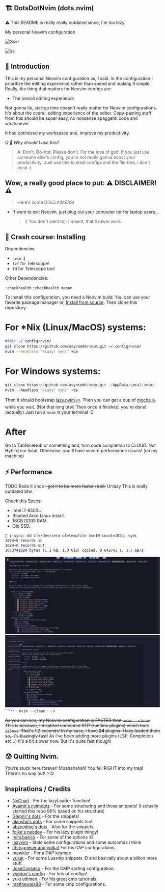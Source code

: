 ## 🏗️ DotsDotNvim (dots.nvim)

:warning: This README is really really outdated since, I'm too lazy.

My personal Neovim configuration

![Size](https://img.shields.io/github/repo-size/asyncedd/dots.nvim?color=%23DDB6F2&label=SIZE&logo=codesandbox&style=for-the-badge&logoColor=D9E0EE&labelColor=302D41)

![ss](https://i.imgur.com/5pSbIS4.png)

## 👋 Introduction

This is my personal Neovim configuration as, I said. In the configuration I
prioritize the editing experience rather than speed and making it simple.
Really, the thing that matters for Neovim configs are:

- The overall editing experience

Not gonna lie, startup time doesn't really matter for Neovim configurations.
It's about the overall editing experience of the editor. Copy-pasting
stuff from this should be super easy, no nonsense spaggehti code and whatsoever.

It had optimized my workspace and, improve my productivity.

_Q 🙋 Why should I use this?_

> A: Don't. Do-not. Please don't. For the love of god. If you just use someone
> else's config, you're not really gonna boost your productivity. Just use this
> to steal configs and the file tree, I don't mind :)

## Wow, a really good place to put: ⚠️ DISCLAIMER! ⚠️

> Here's some DISCLAIMERS!

- If want to exit Neovim, just plug out your computer (or for laptop users...
  >:) You don't want to). I meant, that'll never work.

## 🤨 Crash course: Installing

Dependencies:

- `nvim` :)
- `fzf` for Telescope!
- `fd` for Telescope too!

Other Dependencies:

`:checkhealth`
`:checkhealth mason`

To install this configuration, you need a Neovim build. You can use your
favorite package manager or,
[Install from source](https://dev.to/asyncedd/building-neovim-from-source-1794).
Then clone this repository.

# For *Nix (Linux/MacOS) systems:

```bash
mkdir ~/.config/nvim/
git clone https://github.com/asycnedd/nvim.git ~/.config/nvim/
nvim --headless "+Lazy! sync" +qa
```
# For Windows systems:

```powershell
git clone https://github.com/asyncedd/nvim.git ~/AppData/Local/nvim/
nvim --headless "+Lazy! sync" +qa
```

Then it should bootstrap [lazy.nvim 💤](https://github.com/folke/lazy.nvim).
Then you can get a cup of [mocha ☕](https://github.com/catppuccin/nvim) while
you wait. (Not that long btw) Then once it finished, you're done! (actually)
Just run a `nvim` in your terminal :D

# After

Go to TabNineHub or something and, turn code completion to CLOUD. Not Hybird nor local. Otherwise, you'll have severe performance issues! (on my machine)

## ⚡ Performance

TODO Redo it once ~~I get it to be more faster (troll)~~ Unlazy
This is really outdated btw.

Check [this](https://github.com/asyncedd/dots.nvim/tree/master/profiles)
Specs:
- Intel i7-6500U
- Bloated Arco Linux install.
- 16GB DDR3 RAM.
- Old SSD.
```
 ❯ sync; dd if=/dev/zero of=tempfile bs=1M count=1024; sync
1024+0 records in
1024+0 records out
1073741824 bytes (1.1 GB, 1.0 GiB) copied, 0.642741 s, 1.7 GB/s
```

![blank buffer](https://github.com/asyncedd/dots.nvim/blob/master/screenshots/2023-04-30_09-12.png?raw=true)
![a normal buffer](https://github.com/asyncedd/dots.nvim/blob/master/screenshots/2023-04-30_09-13.png?raw=true)
```!-- - `nvim --clean` - -->
<!--   [source](https://github.com/asyncedd/dots.nvim/blob/master/clean.log): -->
<!---->
<!-- ``` -->
<!-- 012.370  000.076: VimEnter autocommands -->
<!-- 012.373  000.003: UIEnter autocommands -->
<!-- 012.374  000.001: before starting main loop -->
<!-- 013.192  000.818: first screen update -->
<!-- 013.202  000.010: --- NVIM STARTED --- -->
<!-- ``` -->
<!---->
<!-- - `nvim` - -->
<!--   [source](https://github.com/asyncedd/dots.nvim/blob/master/normal.log): -->
<!---->
<!-- ``` -->
<!-- 026.451  000.384  000.384: require('dashboard.theme.hyper') -->
<!-- 026.779  001.861: UIEnter autocommands -->
<!-- 026.782  000.003: before starting main loop -->
<!-- 027.179  000.397: first screen update -->
<!-- 027.181  000.002: --- NVIM STARTED --- -->
<!-- ``` -->
<!---->
<!-- - `nvim init.lua --clean` - -->
<!--   [source](https://github.com/asyncedd/dots.nvim/blob/master/cleanedit.log) -->
<!---->
<!-- ``` -->
<!-- 029.448  000.080: VimEnter autocommands -->
<!-- 029.451  000.003: UIEnter autocommands -->
<!-- 029.452  000.001: before starting main loop -->
<!-- 030.247  000.795: first screen update -->
<!-- 030.250  000.003: --- NVIM STARTED --- -->
<!-- ``` -->
<!---->
<!-- - `nvim init.lua` - -->
<!--   [source](https://github.com/asyncedd/dots.nvim/blob/master/edit.log) -->
<!---->
<!-- ``` -->
<!-- 034.959  000.021: VimEnter autocommands -->
<!-- 034.990  000.030: UIEnter autocommands -->
<!-- 034.992  000.002: before starting main loop -->
<!-- 036.897  001.905: first screen update -->
<!-- 036.900  000.003: --- NVIM STARTED --- -->
<!-- ``` -->

~~As you can see, my Neovim configuration is FASTER than `nvim --clean`. This is
because, I disabled unneeded RTP (runtime plugins) which took `125ms+`. That's
1.2 seconds! In my case, I have **24** plugins. I lazy loaded them so, it's
blazingly fast!~~ As I've been adding more plugins (LSP, Completion etc...) It's
a bit slower now. But it's quite fast though!

## 😰 Quitting Nvim.

You're stuck here forever! Muahahahah! You fell RIGHT into my trap! There's no
way out! >:D

## Inspirations / Credits

- [NvChad](https://github.com/nvchad/nvchad) - For the lazyLoader function!
- [Ayamir's nvimdots](https://github.com/ayamir/nvimdots) - For some structuring
  and those snippets! (I actually started this repo 99% based on his structure)
- [Glepnir's dots](https://github.com/glepnir/nvim) - For the snippets!
- [akinsho's dots](https://github.com/akinsho/dotfiles/tree/nightly/.config/nvim) -
  For some snippets too!
- [abzcoding's dots](https://github.com/abzcoding/lvim) - Also for the snippets.
- [folke's neodev](https://github.com/folke/neodev.nvim) - For his lazy plugin
  thingy!
- [mini.basics](https://github.com/echasnovski/mini.basics) - For some of the
  options :D
- [lazyvim](https://github.com/LazyVim/LazyVim) - Stole some configurations and
  some autocmds i think
- [chrisgrieser and yutkat](https://github.com/chrisgrieser/.config) For his DAP
  configurations.
- [mawkler](https://github.com/mawkler/nvim) - For a DAP keymap.
- [yukat](https://github.com/yutkat/dotfiles) - For some Luasnip snippets :D and
  basically about a billion more stuff.
- [JoseConseco](https://github.com/JoseConseco) - For the CMP sorting
  configuration.
- [vsedov's config](https://github.com/vsedov/nvim) - For lots of configs!
- [yuki uthman](https://www.youtube.com/@yukiuthman8358) - For his great cmp
  turtorials.
- [matthewsia98](https://github.com/matthewsia98/dotfiles) - For some cmp configurations.
